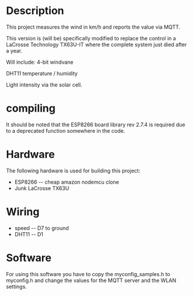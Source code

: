 # Description
This project measures the wind in km/h and reports the value via MQTT.

This version is (will be) specifically modified to replace the control
in a LaCrosse Technology TX63U-IT where the complete system just died
after a year.

Will include: 4-bit windvane

DHT11 temperature / humidity

Light intensity via the solar cell.

# compiling
It should be noted that the ESP8266 board library rev 2.7.4 is required
due to a deprecated function somewhere in the code.

# Hardware
The following hardware is used for building this project:
* ESP8266 -- cheap amazon nodemcu clone
* Junk LaCrosse TX63U

# Wiring
* speed -- D7 to ground
* DHT11 -- D1

# Software
For using this software you have to copy the myconfig_samples.h to myconfig.h and change the values for the MQTT server and the WLAN settings.
